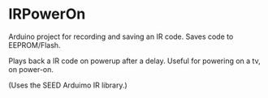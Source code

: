 # IRPowerOn

Arduino project for recording and  saving an IR code.
Saves code to EEPROM/Flash.


Plays back a IR code on powerup after a delay.
Useful for powering on a tv, on power-on.

(Uses the SEED Arduimo IR library.)
